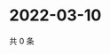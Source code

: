 # 2022-03-10

共 0 条

<!-- BEGIN WEIBO -->
<!-- 最后更新时间 Thu Mar 10 2022 08:53:12 GMT+0800 (China Standard Time) -->

<!-- END WEIBO -->
